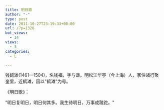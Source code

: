 ```yaml
---
title: 明日歌
author: "-"
type: post
date: 2011-10-27T23:19:33+00:00
url: /?p=1326
bot_views:
  - 14
views:
  - 3
categories:
  - L

---
```

钱鹤滩(1461—1504)，名钱福，字与谦。明松江华亭（今上海）人，家住诸行聚奎里，近鹤滩，因以"鹤滩"为号。

《明日歌》：

"明日复明日，明日何其多。我生待明日，万事成蹉跎。"
